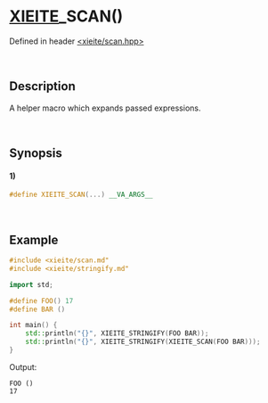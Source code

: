 # [XIEITE](../../macros.md)\_SCAN\(\)
Defined in header [<xieite/scan.hpp>](../../../src/macros/scan.hpp)

&nbsp;

## Description
A helper macro which expands passed expressions.

&nbsp;

## Synopsis
#### 1)
```cpp
#define XIEITE_SCAN(...) __VA_ARGS__
```

&nbsp;

## Example
```cpp
#include <xieite/scan.md"
#include <xieite/stringify.md"

import std;

#define FOO() 17
#define BAR ()

int main() {
    std::println("{}", XIEITE_STRINGIFY(FOO BAR));
    std::println("{}", XIEITE_STRINGIFY(XIEITE_SCAN(FOO BAR)));
}
```
Output:
```
FOO ()
17
```
